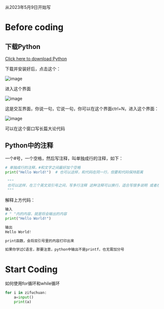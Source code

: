 从2023年5月9日开始写

# Before coding

## 下载Python

[Click here to download Python](https://www.python.org/downloads/)

下载并安装好后，点击这个：

![image](https://github.com/ShenFengyue/Python-For-You/blob/main/img/IDLE.png)

进入这个界面

![image](https://github.com/ShenFengyue/Python-For-You/blob/main/img/%E4%BA%A4%E4%BA%92%E7%95%8C%E9%9D%A2.png)

这是交互界面，你说一句，它说一句，你可以在这个界面ctrl+N，进入这个界面：

![image](https://github.com/ShenFengyue/Python-For-You/blob/main/img/%E5%86%99%E9%95%BF%E7%AF%87%E4%BB%A3%E7%A0%81.png)

可以在这个窗口写长篇大论代码

## Python中的注释

一个#号，一个空格，然后写注释，叫单独成行的注释，如下：
```python
# 单独成行的注释，#和文字之间最好加个空格 
print("Hello World!")  # 也可以这样，和代码在同一行，但要和代码保持距离

 """ 
 也可以这样，在三个英文双引号之间，写多行注释 这种注释可以换行，适合写很多说明 或者在代码中发表长篇演讲 
 """
```



解释上方代码：
```python
输入 
# " "内的内容，就是将会输出的内容 
print("Hello World!") 

输出 
Hello World!

print函数，会将双引号里的内容打印出来

如果你学过C语言，那要注意，python中输出不是printf，也无需加分号
```




# Start Coding

如何使用for循环和while循环
```python
for i in zifuchuan:
	a=input() 
	print(a)
```

